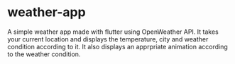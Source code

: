# weather-app
A simple weather app made with flutter using OpenWeather API. It takes your current location and displays the temperature, city and weather condition according to it. It also displays an apprpriate animation according to the weather condition.